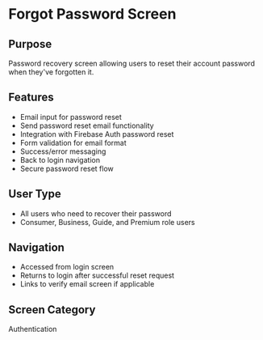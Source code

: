 # Forgot Password Screen

## Purpose
Password recovery screen allowing users to reset their account password when they've forgotten it.

## Features
- Email input for password reset
- Send password reset email functionality
- Integration with Firebase Auth password reset
- Form validation for email format
- Success/error messaging
- Back to login navigation
- Secure password reset flow

## User Type
- All users who need to recover their password
- Consumer, Business, Guide, and Premium role users

## Navigation
- Accessed from login screen
- Returns to login after successful reset request
- Links to verify email screen if applicable

## Screen Category
Authentication